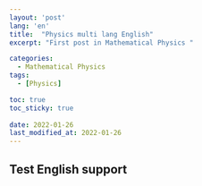 ```yaml
---
layout: 'post'
lang: 'en'
title:  "Physics multi lang English"
excerpt: "First post in Mathematical Physics "

categories:
  - Mathematical Physics
tags:
  - [Physics]

toc: true
toc_sticky: true
 
date: 2022-01-26
last_modified_at: 2022-01-26
---
```


## Test English support